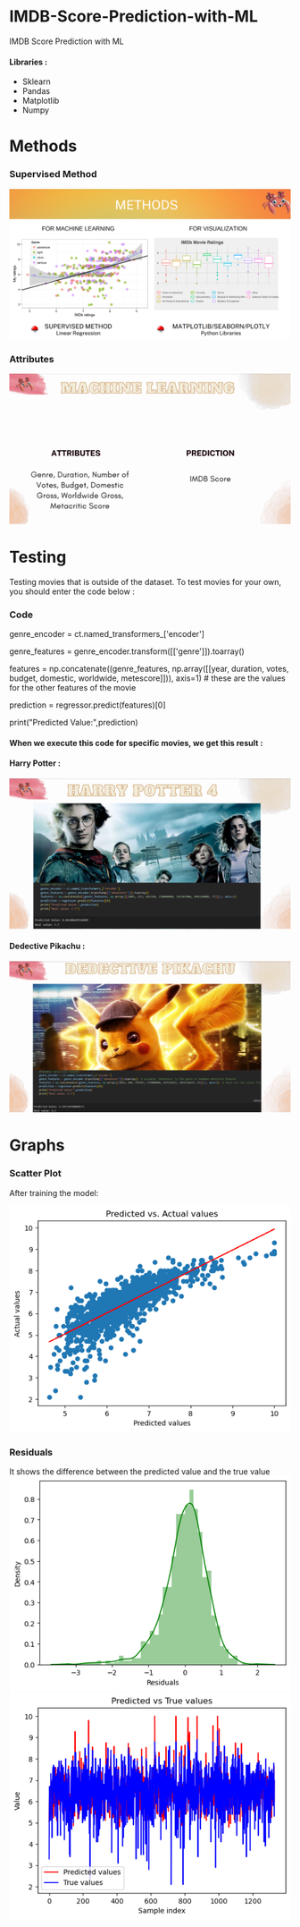 # IMDB-Score-Prediction-with-ML
IMDB Score Prediction with ML

#### Libraries :

- Sklearn
- Pandas
- Matplotlib
- Numpy

# Methods

### Supervised Method
![Project Screenshot](https://github.com/11serhat11/IMDB-Score-Prediction-with-ML/blob/master/images/4.png)

### Attributes
![Project Screenshot](https://github.com/11serhat11/IMDB-Score-Prediction-with-ML/blob/master/images/5.png)

# Testing

Testing movies that is outside of the dataset. To test movies for your own, you should enter the code below :

### Code

genre_encoder = ct.named_transformers_['encoder']

genre_features = genre_encoder.transform([['genre']]).toarray()

features = np.concatenate((genre_features, np.array([[year, duration, votes, budget, domestic, worldwide, metescore]])), axis=1)  # these are the values for the other features of the movie

prediction = regressor.predict(features)[0]

print("Predicted Value:",prediction)

#### When we execute this code for specific movies, we get this result :

#### Harry Potter :

![Project Screenshot](https://github.com/11serhat11/IMDB-Score-Prediction-with-ML/blob/master/images/6.png)

#### Dedective Pikachu :

![Project Screenshot](https://github.com/11serhat11/IMDB-Score-Prediction-with-ML/blob/master/images/7.png)

# Graphs

### Scatter Plot

After training the model:

![Project Screenshot](https://github.com/11serhat11/IMDB-Score-Prediction-with-ML/blob/master/images/1.png)

### Residuals

It shows the difference between the predicted value and the true value
![Project Screenshot](https://github.com/11serhat11/IMDB-Score-Prediction-with-ML/blob/master/images/2.png)
![Project Screenshot](https://github.com/11serhat11/IMDB-Score-Prediction-with-ML/blob/master/images/3.png)

